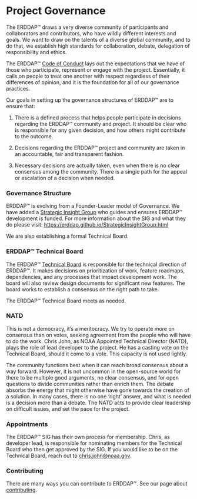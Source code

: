 # Project Governance<a id="project-governance"></a>

The ERDDAP™ draws a very diverse community of participants and collaborators and contributors, who have wildly different interests and goals. We want to draw on the talents of a diverse global community, and to do that, we establish high standards for collaboration, debate, delegation of responsibility and ethics.

The ERDDAP™ [Code of Conduct](CODE_OF_CONDUCT.md) lays out the expectations that we have of those who participate, represent or engage with the project. Essentially, it calls on people to treat one another with respect regardless of their differences of opinion, and it is the foundation for all of our governance practices.

Our goals in setting up the governance structures of ERDDAP™ are to ensure that:

1. There is a defined process that helps people participate in decisions regarding the ERDDAP™ community and project. It should be clear who is responsible for any given decision, and how others might contribute to the outcome.

2. Decisions regarding the ERDDAP™ project and community are taken in an accountable, fair and transparent fashion.

3. Necessary decisions are actually taken, even when there is no clear consensus among the community. There is a single path for the appeal or escalation of a decision when needed.


### Governance Structure<a id="governance-structure"></a>

ERDDAP™ is evolving from a Founder-Leader model of Governance. We have added a [Strategic Insight Group](https://erddap.github.io/StrategicInsightGroup.html) who guides and ensures ERDDAP™ development is funded. For more information about the SIG and what they do please visit: <https://erddap.github.io/StrategicInsightGroup.html>

We are also establishing a formal Technical Board.


### ERDDAP™ Technical Board<a id="erddap-technical-board"></a>

The ERDDAP™ [Technical Board](TECHNICAL_BOARD.md) is responsible for the technical direction of ERDDAP™. It makes decisions on prioritization of work, feature roadmaps, dependencies, and any processes that impact development work. The board will also review design documents for significant new features. The board works to establish a consensus on the right path to take.

The ERDDAP™ Technical Board meets as needed.


### NATD<a id="natd"></a>

This is not a democracy, it’s a meritocracy. We try to operate more on consensus than on votes, seeking agreement from the people who will have to do the work. Chris John, as NOAA Appointed Technical Director (NATD), plays the role of lead developer to the project. He has a casting vote on the Technical Board, should it come to a vote. This capacity is not used lightly.

The community functions best when it can reach broad consensus about a way forward. However, it is not uncommon in the open-source world for there to be multiple good arguments, no clear consensus, and for open questions to divide communities rather than enrich them. The debate absorbs the energy that might otherwise have gone towards the creation of a solution. In many cases, there is no one ‘right’ answer, and what is needed is a decision more than a debate. The NATD acts to provide clear leadership on difficult issues, and set the pace for the project.


### Appointments<a id="appointments"></a>

The ERDDAP™ SIG has their own process for membership. Chris, as developer lead, is responsible for nominating members for the Technical Board who then get approved by the SIG. If you would like to be on the Technical Board, reach out to [chris.john@noaa.gov](mailto:chris.john@noaa.gov).


### Contributing<a id="contributing"></a>

There are many ways you can contribute to ERDDAP™. See our page about [contributing](CONTRIBUTING.md).
